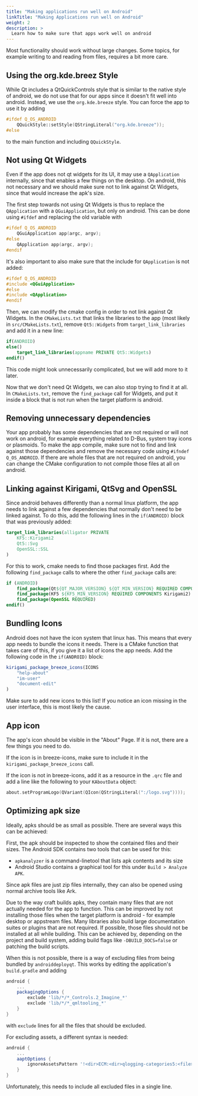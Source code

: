 ```yaml
---
title: "Making applications run well on Android"
linkTitle: "Making Applications run well on Android"
weight: 2
description: >
  Learn how to make sure that apps work well on android
---
```


Most functionality should work without large changes. Some topics, for example writing to and reading from files, requires a bit more care.

## Using the org.kde.breez Style

While Qt includes a QtQuickControls style that is similar to the native style of android, we do not use that for our apps since it doesn't fit well into android. Instead, we use the `org.kde.breeze` style. You can force the app to use it by adding

```cpp
#ifdef Q_OS_ANDROID
    QQuickStyle::setStyle(QStringLiteral("org.kde.breeze"));
#else
```

to the main function and including `QQuickStyle`.

## Not using Qt Widgets

Even if the app does not qt widgets for its UI, it may use a `QApplication` internally, since that enables a few things on the desktop.
On android, this not necessary and we should make sure not to link against Qt Widgets, since that would increase the apk's size.

The first step towards not using Qt Widgets is thus to replace the `QApplication` with a `QGuiApplication`, but only on android. This can be done using `#ifdef` and replacing the old variable with

```cpp
#ifdef Q_OS_ANDROID
    QGuiApplication app(argc, argv);
#else
    QApplication app(argc, argv);
#endif
```

It's also important to also make sure that the include for `QApplication` is not added:

```cpp
#ifdef Q_OS_ANDROID
#include <QGuiApplication>
#else
#include <QApplication>
#endif
```

Then, we can modify the cmake config in order to not link against Qt Widgets. In the `CMakeLists.txt` that links the libraries to the app (most likely in `src/CMakeLists.txt`), remove `Qt5::Widgets` from `target_link_libraries` and add it in a new line:

```cmake
if(ANDROID)
else()
    target_link_libraries(appname PRIVATE Qt5::Widgets)
endif()
```

This code might look unnecessarily complicated, but we will add more to it later.

Now that we don't need Qt Widgets, we can also stop trying to find it at all. In `CMakeLists.txt`, remove the `find_package` call for Widgets, and put it inside a block that is not run when the target platform is android.

## Removing unnecessary dependencies

Your app probably has some dependencies that are not required or will not work on android, for example everything related to D-Bus, system tray icons or plasmoids. To make the app compile, make sure not to find and link against those dependencies and remove the necessary code using `#ifndef Q_OS_ANDROID`. If there are whole files that are not required on android, you can change the CMake configuration to not compile those files at all on android.

## Linking against Kirigami, QtSvg and OpenSSL

Since android behaves differently than a normal linux platform, the app needs to link against a few dependencies that normally don't need to be linked against.
To do this, add the following lines in the `if(ANDROID)` block that was previously added:

```cmake
target_link_libraries(alligator PRIVATE
    KF5::Kirigami2
    Qt5::Svg
    OpenSSL::SSL
)
```

For this to work, cmake needs to find those packages first. Add the following `find_package` calls to where the other `find_package` calls are:

```cmake
if (ANDROID)
    find_package(Qt${QT_MAJOR_VERSION} ${QT_MIN_VERSION} REQUIRED COMPONENTS Svg)
    find_package(KF5 ${KF5_MIN_VERSION} REQUIRED COMPONENTS Kirigami2)
    find_package(OpenSSL REQUIRED)
endif()
```

## Bundling Icons

Android does not have the icon system that linux has. This means that every app needs to bundle the icons it needs. There is a CMake function that takes care of this, if you give it a list of icons the app needs.
Add the following code in the `if(ANDROID)` block:

```cmake
kirigami_package_breeze_icons(ICONS
    "help-about"
    "im-user"
    "document-edit"
)
```

Make sure to add new icons to this list! If you notice an icon missing in the user interface, this is most likely the cause.

## App icon

The app's icon should be visible in the "About" Page. If it is not, there are a few things you need to do.

If the icon is in breeze-icons, make sure to include it in the `kirigami_package_breeze_icons` call.

If the icon is not in breeze-icons, add it as a resource in the `.qrc` file and add a line like the following to your `KAboutData` object:

```cpp
about.setProgramLogo(QVariant(QIcon(QStringLiteral(":/logo.svg"))));
```

## Optimizing apk size

Ideally, apks should be as small as possible. There are several ways this can be achieved:

First, the apk should be inspected to show the contained files and their sizes. The Android SDK contains two tools that can be used for this:

- `apkanalyzer` is a command-linetool that lists apk contents and its size
- Android Studio contains a graphical tool for this under `Build > Analyze APK`.

Since apk files are just zip files internally, they can also be opened using normal archive tools like Ark.

Due to the way craft builds apks, they contain many files that are not actually needed for the app to function. This can be improved by not installing those files when the target platform is android - for example desktop or appstream files. Many libraries also build large documentation suites or plugins that are not required. If possible, those files should not be installed at all while building. This can be achieved by, depending on the project and build system, adding build flags like `-DBUILD_DOCS=false` or patching the build scripts.

When this is not possible, there is a way of excluding files from being bundled by `androiddeployqt`. This works by editing the application's `build.gradle` and adding

```gradle
android {
    ...
    packagingOptions {
        exclude 'lib/*/*_Controls.2_Imagine_*'
        exclude 'lib/*/*_qmltooling_*'
    }
}
```

with `exclude` lines for all the files that should be excluded.

For excluding assets, a different syntax is needed:

```gradle
android {
    ...
    aaptOptions {
        ignoreAssetsPattern '!<dir>ECM:<dir>qlogging-categories5:<file>iso_639-2.mo:!<file>iso_639-3.mo'
    }
}
```

Unfortunately, this needs to include all excluded files in a single line.
